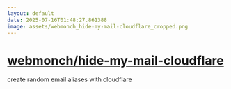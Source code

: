 ```yaml
---
layout: default
date: 2025-07-16T01:48:27.861388
image: assets/webmonch_hide-my-mail-cloudflare_cropped.png
---
```


# [webmonch/hide-my-mail-cloudflare](https://github.com/webmonch/hide-my-mail-cloudflare)

create random email aliases with cloudflare
